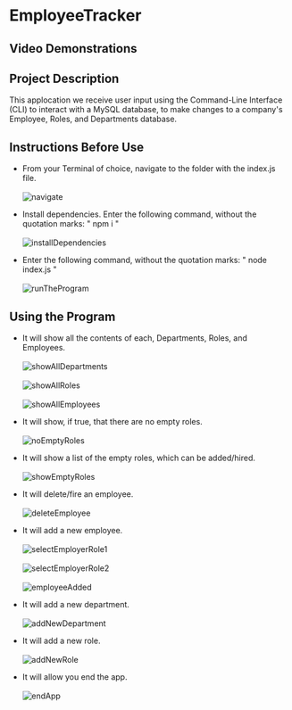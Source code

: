 # EmployeeTracker

## Video Demonstrations


## Project Description
This applocation we receive user input using the Command-Line Interface (CLI) to interact with a MySQL database, to make changes to a company's Employee, Roles, and Departments database.


## Instructions Before Use

- From your Terminal of choice, navigate to the folder with the index.js file. <br>  
![navigate](./assets/screenshots/navigate.jpg) <br>  


- Install dependencies.  Enter the following command, without the quotation marks:  " npm i " <br>  
![installDependencies](./assets/screenshots/npmi.jpg) <br>  


- Enter the following command, without the quotation marks:  " node index.js " <br>  
![runTheProgram](./assets/screenshots/runprogram.jpg) <br>  


## Using the Program

- It will show all the contents of each, Departments, Roles, and Employees. <br>  
![showAllDepartments](./assets/screenshots/showallofeach1.jpg) <br>  
![showAllRoles](./assets/screenshots/showallofeach2.jpg) <br>  
![showAllEmployees](./assets/screenshots/showallofeach3.jpg) <br>  


- It will show, if true, that there are no empty roles. <br>  
![noEmptyRoles](./assets/screenshots/noemptyroles.jpg) <br>  


- It will show a list of the empty roles, which can be added/hired. <br>  
![showEmptyRoles](./assets/screenshots/showemptyroles.jpg) <br>  


- It will delete/fire an employee. <br>  
![deleteEmployee](./assets/screenshots/deleteemployee.jpg) <br>  


- It will add a new employee. <br>  
![selectEmployerRole1](./assets/screenshots/selectemployeerole.jpg) <br>  
![selectEmployerRole2](./assets/screenshots/selectemployeerole2.jpg) <br>  
![employeeAdded](./assets/screenshots/employeeadded.jpg) <br>  


- It will add a new department. <br>  
![addNewDepartment](./assets/screenshots/addnewdepartment.jpg) <br>  


- It will add a new role. <br>  
![addNewRole](./assets/screenshots/addnewrole.jpg) <br>  


- It will allow you end the app. <br>  
![endApp](./assets/screenshots/endapp.jpg) <br>  

